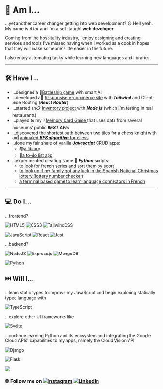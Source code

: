 # 🫠 Am I...

...yet another career changer getting into web development? 😒 Hell yeah.
My name is _Aitor_ and I'm a self-taught **web developer**.

Coming from the hospitality industry, I enjoy designing and creating services and tools I've missed having when I worked as a cook in hopes that they will make someone's life easier in the future.

I also enjoy automating tasks while learning new languages and libraries.

---

## 🛠️ Have I...

- ...designed a 🚢[Battleship game](https://github.com/tostimontes/battleship) with smart AI
- ...developed a📲 [Responsive e-commerce site](https://github.com/tostimontes/shopping-cart) with **_Tailwind_** and Client-Side Routing (**_React Router_**)
- ...started an📋 [Inventory project ](https://github.com/tostimontes/inventory-node)with **_Node.js_** (which I'm testing in real restaurants)
- ...played to my 🃏[Memory Card Game ](https://github.com/tostimontes/memory-card)that uses data from several museums' public **_REST APIs_**
- ...discovered the shortest path between two tiles for a chess knight with an🐴[animated **_BFS algorithm_** for chess](https://github.com/tostimontes/knights-travails)
- ..done my fair share of vanilla **_Javascript_** CRUD apps:
  - 📚[a library](https://github.com/tostimontes/library)
  - 📌[a to-do list app](https://github.com/tostimontes/to-do-list)
- ...experimented creating some 🐍 **_Python_** scripts:
  - [to look for french series and sort them by score](https://github.com/tostimontes/filmaffinityAnalyzer)
  - [to look up if my family got any luck in the Spanish National Christmas lottery (lottery number checker)](https://github.com/tostimontes/loteria-Navidad)
  - [a terminal based game to learn language connectors in French](https://github.com/tostimontes/connecteurs)

---

## 💻 Do I...

...frontend?

![HTML5](https://img.shields.io/badge/html5-%23E34F26.svg?style=for-the-badge&logo=html5&logoColor=white) ![CSS3](https://img.shields.io/badge/css3-%231572B6.svg?style=for-the-badge&logo=css3&logoColor=white) ![TailwindCSS](https://img.shields.io/badge/tailwindcss-%2338B2AC.svg?style=for-the-badge&logo=tailwind-css&logoColor=white)

![JavaScript](https://img.shields.io/badge/javascript-%23323330.svg?style=for-the-badge&logo=javascript&logoColor=%23F7DF1E) ![React](https://img.shields.io/badge/react-%2320232a.svg?style=for-the-badge&logo=react&logoColor=%2361DAFB) ![Jest](https://img.shields.io/badge/-jest-%23C21325?style=for-the-badge&logo=jest&logoColor=white)

...backend?

![NodeJS](https://img.shields.io/badge/node.js-6DA55F?style=for-the-badge&logo=node.js&logoColor=white) ![Express.js](https://img.shields.io/badge/express.js-%23404d59.svg?style=for-the-badge&logo=express&logoColor=%2361DAFB) ![MongoDB](https://img.shields.io/badge/MongoDB-%234ea94b.svg?style=for-the-badge&logo=mongodb&logoColor=white)

![Python](https://img.shields.io/badge/python-3670A0?style=for-the-badge&logo=python&logoColor=ffdd54)

## ⏭️ Will I...

...learn static types to improve my JavaScript and begin exploring statically typed language with

![TypeScript](https://img.shields.io/badge/typescript-%23007ACC.svg?style=for-the-badge&logo=typescript&logoColor=white)

...explore other UI frameworks like

![Svelte](https://img.shields.io/badge/svelte-%23f1413d.svg?style=for-the-badge&logo=svelte&logoColor=white) 

...continue learning Python and its ecosystem and integrating the Google Cloud APIs' capabilities to my apps, namely the Cloud Vision API

![Django](https://img.shields.io/badge/django-%23092E20.svg?style=for-the-badge&logo=django&logoColor=white)

![Flask](https://img.shields.io/badge/flask-%23000.svg?style=for-the-badge&logo=flask&logoColor=white)

<!-- # 📊 GitHub Stats: -->

![](https://github-readme-stats.vercel.app/api/top-langs/?username=tostimontes&theme=dark&hide_border=false&include_all_commits=true&count_private=true&layout=compact)

### 🌐 Follow me on [![Instagram](https://img.shields.io/badge/Instagram-%23E4405F.svg?logo=Instagram&logoColor=white)](https://instagram.com/aitoraizpitarte) [![LinkedIn](https://img.shields.io/badge/LinkedIn-%230077B5.svg?logo=linkedin&logoColor=white)](https://www.linkedin.com/in/aitor-aizpitarte-zabarte-258470136?lipi=urn%3Ali%3Apage%3Ad_flagship3_profile_view_base_contact_details%3BEOlEpm8WTWKuSYjrpltveg%3D%3D)
